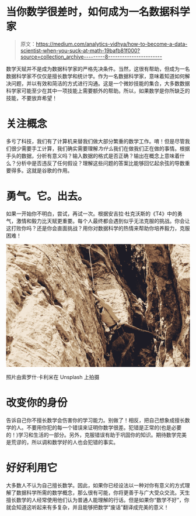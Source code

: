 # 当你数学很差时，如何成为一名数据科学家

> 原文：<https://medium.com/analytics-vidhya/how-to-become-a-data-scientist-when-you-suck-at-math-19bafb81f000?source=collection_archive---------8----------------------->

数学天赋并不是成为数据科学家的严格先决条件。当然，这很有帮助，但成为一名数据科学家不仅仅是擅长数学和统计学。作为一名数据科学家，意味着知道如何解决问题，并以有效和简洁的方式进行沟通。这是一个微妙技能的集合，大多数数据科学家可能至少在其中一项技能上需要额外的帮助。所以，如果数学是你所缺乏的技能，不要放弃希望！

# 关注概念

多亏了科技，我们有了计算机来替我们做大部分繁重的数学工作。唷！但是尽管我们很少需要手工计算，我们确实需要理解*为什么*我们在做我们正在做的事情。根据手头的数据，分析有意义吗？输入数据的格式是否正确？输出在概念上意味着什么？分析中是否违反了任何假设？理解这些问题的答案比能够回忆起余弦的导数重要得多。这就是谷歌的作用。

# 勇气。它。出去。

如果一开始你不明白，尝试，再试一次。根据安吉拉·杜克沃斯的《T4》中的勇气，激情和毅力比天赋更重要。每个人最终都会遇到似乎无法克服的挑战。你会让这打败你吗？还是你会直面挑战？用你对数据科学的热情来帮助你培养毅力，克服困难！

![](img/4f713d164bd2fdbda153e85be9b4498d.png)

照片由索罗什·卡利米在 Unsplash 上拍摄

# 改变你的身份

告诉自己你不擅长数学会伤害你的学习能力。别做了！相反，把自己想象成擅长数学的人。不要用你犯的每一个错误来证明你数学很差。犯错是正常的(也是必要的！)学习和生活的一部分。另外，克服错误有助于巩固你的知识。期待数学完美是荒谬的，所以调和数学好的人也会犯错的事实。

# 好好利用它

大多数人不认为自己擅长数学。因此，如果你已经设法以一种对你有意义的方式理解了数据科学所需的数学概念，那么很有可能，你将更善于与广大受众交流。天生擅长数学的人经常使用他们认为普通人能理解的行话。但是如果你“数学不好”，你就会知道这听起来有多复杂，并且能够把数学“废话”翻译成完美的意义！